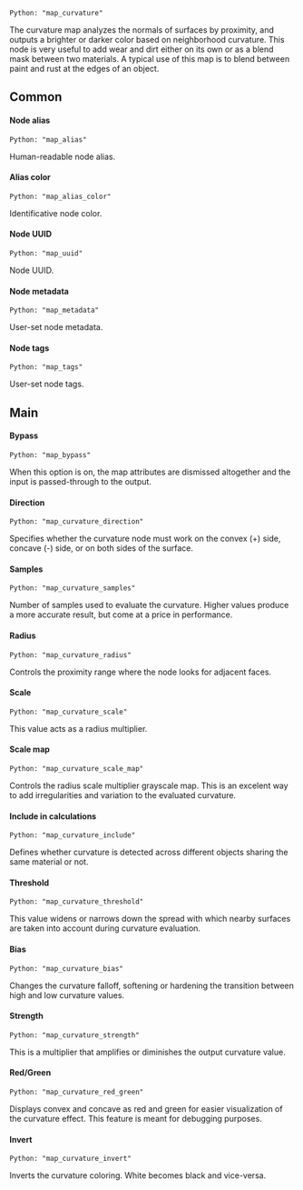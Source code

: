 `Python: "map_curvature"`

The curvature map analyzes the normals of surfaces by proximity, and outputs a brighter or darker color based on neighborhood curvature. This node is very useful to add wear and dirt either on its own or as a blend mask between two materials. A typical use of this map is to blend between paint and rust at the edges of an object.
## Common

#### Node alias
`Python: "map_alias"`

Human-readable node alias.

#### Alias color
`Python: "map_alias_color"`

Identificative node color.

#### Node UUID
`Python: "map_uuid"`

Node UUID.

#### Node metadata
`Python: "map_metadata"`

User-set node metadata.

#### Node tags
`Python: "map_tags"`

User-set node tags.

## Main

#### Bypass
`Python: "map_bypass"`

When this option is on, the map attributes are dismissed altogether and the input is passed-through to the output.

#### Direction
`Python: "map_curvature_direction"`

Specifies whether the curvature node must work on the convex (+) side, concave (-) side, or on both sides of the surface.

#### Samples
`Python: "map_curvature_samples"`

Number of samples used to evaluate the curvature. Higher values produce a more accurate result, but come at a price in performance.

#### Radius
`Python: "map_curvature_radius"`

Controls the proximity range where the node looks for adjacent faces.

#### Scale
`Python: "map_curvature_scale"`

This value acts as a radius multiplier.

#### Scale map
`Python: "map_curvature_scale_map"`

Controls the radius scale multiplier grayscale map. This is an excelent way to add irregularities and variation to the evaluated curvature.

#### Include in calculations
`Python: "map_curvature_include"`

Defines whether curvature is detected across different objects sharing the same material or not.

#### Threshold
`Python: "map_curvature_threshold"`

This value widens or narrows down the spread with which nearby surfaces are taken into account during curvature evaluation.

#### Bias
`Python: "map_curvature_bias"`

Changes the curvature falloff, softening or hardening the transition between high and low curvature values.

#### Strength
`Python: "map_curvature_strength"`

This is a multiplier that amplifies or diminishes the output curvature value.

#### Red/Green
`Python: "map_curvature_red_green"`

Displays convex and concave as red and green for easier visualization of the curvature effect. This feature is meant for debugging purposes.

#### Invert
`Python: "map_curvature_invert"`

Inverts the curvature coloring. White becomes black and vice-versa.


